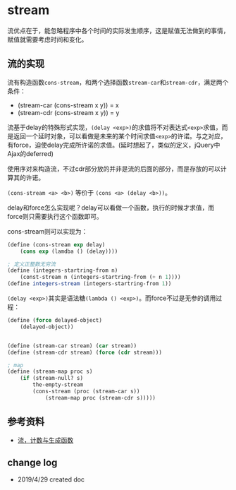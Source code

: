 # stream

流优点在于，能忽略程序中各个时间的实际发生顺序，这是赋值无法做到的事情，赋值就需要考虑时间和变化。

## 流的实现

流有构造函数`cons-stream`，和两个选择函数`stream-car`和`stream-cdr`，满足两个条件：

- (stream-car (cons-stream x y)) = x
- (stream-cdr (cons-stream x y)) = y

流基于delay的特殊形式实现，`(delay <exp>)`的求值将不对表达式`<exp>`求值，而是返回一个延时对象，可以看做是未来的某个时间求值`<exp>`的许诺。与之对应，有force，迫使delay完成所许诺的求值。(延时想起了，类似的定义，jQuery中Ajax的deferred)

使用序对来构造流，不过cdr部分放的并非是流的后面的部分，而是存放的可以计算其的许诺。

`(cons-stream <a> <b>)` 等价于 `(cons <a> (delay <b>))`。

delay和force怎么实现呢？delay可以看做一个函数，执行的时候才求值，而force则只需要执行这个函数即可。

cons-stream则可以实现为：

``` scheme
(define (cons-stream exp delay)
    (cons exp (lamdba () (delay))))

; 定义正整数无穷流
(define (integers-startring-from n)
    (const-stream n (integers-startring-from (+ n 1))))
(define integers-stream (integers-startring-from 1))
```

`(delay <exp>)`其实是语法糖`(lambda () <exp>)`。而force不过是无参的调用过程：

``` scheme
(define (force delayed-object)
    (delayed-object))
```


``` scheme

(define (stream-car stream) (car stream))
(define (stream-cdr stream) (force (cdr stream)))

; map
(define (stream-map proc s)
    (if (stream-null? s)
        the-empty-stream
        (cons-stream (proc (stream-car s))
            (stream-map proc (stream-cdr s)))))

```

## 参考资料

- [流，计数与生成函数](http://notebook.xyli.me/SICP/stream-count-and-generating-function/)



## change log

- 2019/4/29 created doc
